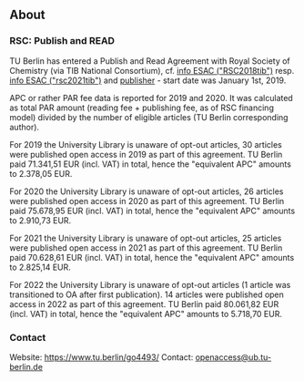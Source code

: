 ## About

### RSC: Publish and READ 

TU Berlin has entered a Publish and Read Agreement with Royal Society of Chemistry (via TIB National Consortium), cf. [info ESAC ("RSC2018tib")](https://esac-initiative.org/about/transformative-agreements/agreement-registry/rsc2018tib/) resp. [info ESAC ("rsc2021tib")](https://esac-initiative.org/about/transformative-agreements/agreement-registry/rsc2021tib/) and [publisher](https://www.rsc.org/journals-books-databases/open-access/read-and-publish/) - start date was January 1st, 2019.

APC or rather PAR fee data is reported for 2019 and 2020. It was calculated as total PAR amount (reading fee + publishing fee, as of RSC financing model) divided by the number of eligible articles (TU Berlin corresponding author). 

For 2019 the University Library is unaware of opt-out articles, 30 articles were published open access in 2019 as part of this agreement. TU Berlin paid 71.341,51 EUR (incl. VAT) in total, hence the "equivalent APC" amounts to 2.378,05 EUR.

For 2020 the University Library is unaware of opt-out articles, 26 articles were published open access in 2020 as part of this agreement. TU Berlin paid 75.678,95 EUR (incl. VAT) in total, hence the "equivalent APC" amounts to 2.910,73 EUR.

For 2021 the University Library is unaware of opt-out articles, 25 articles were published open access in 2021 as part of this agreement. TU Berlin paid 70.628,61 EUR (incl. VAT) in total, hence the "equivalent APC" amounts to 2.825,14 EUR.

For 2022 the University Library is unaware of opt-out articles (1 article was transitioned to OA after first publication). 14 articles were published open access in 2022 as part of this agreement. TU Berlin paid 80.061,82 EUR (incl. VAT) in total, hence the "equivalent APC" amounts to 5.718,70 EUR.


### Contact

Website: <https://www.tu.berlin/go4493/>
Contact: openaccess@ub.tu-berlin.de
